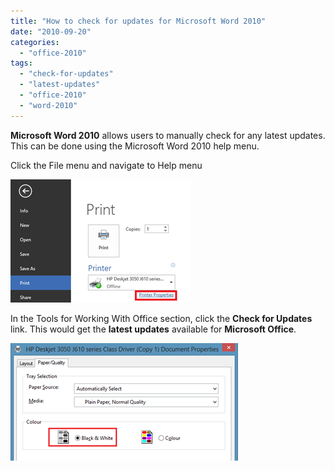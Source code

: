 ```yaml
---
title: "How to check for updates for Microsoft Word 2010"
date: "2010-09-20"
categories: 
  - "office-2010"
tags: 
  - "check-for-updates"
  - "latest-updates"
  - "office-2010"
  - "word-2010"
---
```


**Microsoft Word 2010** allows users to manually check for any latest updates. This can be done using the Microsoft Word 2010 help menu.

Click the File menu and navigate to Help menu

[![image](images/image_thumb47.png "image")](http://blogmines.com/blog/wp-content/uploads/2010/09/image48.png)

In the Tools for Working With Office section, click the **Check for Updates** link. This would get the **latest updates** available for **Microsoft Office**.

[![image](images/image_thumb48.png "image")](http://blogmines.com/blog/wp-content/uploads/2010/09/image49.png)
